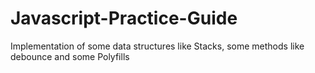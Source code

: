 # Javascript-Practice-Guide
Implementation of some data structures like Stacks, some methods like debounce and some Polyfills
